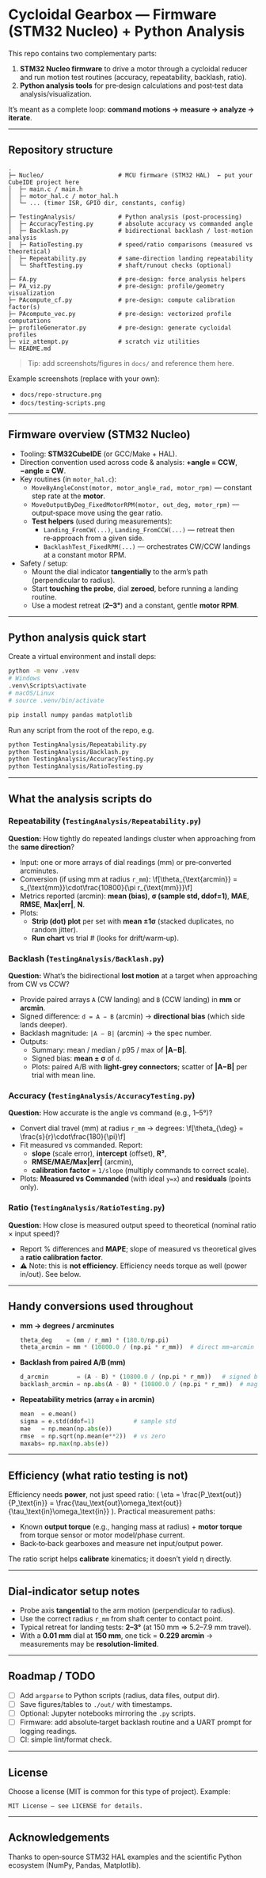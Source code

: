 # Cycloidal Gearbox — Firmware (STM32 Nucleo) + Python Analysis

This repo contains two complementary parts:

1. **STM32 Nucleo firmware** to drive a motor through a cycloidal reducer and run motion test routines (accuracy, repeatability, backlash, ratio).
2. **Python analysis tools** for pre‑design calculations and post‑test data analysis/visualization.

It’s meant as a complete loop: **command motions → measure → analyze → iterate**.

---

## Repository structure

```
.
├─ Nucleo/                     # MCU firmware (STM32 HAL)  ← put your CubeIDE project here
│  ├─ main.c / main.h
│  ├─ motor_hal.c / motor_hal.h
│  └─ ... (timer ISR, GPIO dir, constants, config)
│
├─ TestingAnalysis/            # Python analysis (post‑processing)
│  ├─ AccuracyTesting.py       # absolute accuracy vs commanded angle
│  ├─ Backlash.py              # bidirectional backlash / lost‑motion analysis
│  ├─ RatioTesting.py          # speed/ratio comparisons (measured vs theoretical)
│  ├─ Repeatability.py         # same‑direction landing repeatability
│  └─ ShaftTesting.py          # shaft/runout checks (optional)
│
├─ FA.py                       # pre‑design: force analysis helpers
├─ PA_viz.py                   # pre‑design: profile/geometry visualization
├─ PAcompute_cf.py             # pre‑design: compute calibration factor(s)
├─ PAcompute_vec.py            # pre‑design: vectorized profile computations
├─ profileGenerator.py         # pre‑design: generate cycloidal profiles
├─ viz_attempt.py              # scratch viz utilities
└─ README.md
```
> Tip: add screenshots/figures in `docs/` and reference them here.

Example screenshots (replace with your own):
- `docs/repo-structure.png`
- `docs/testing-scripts.png`

---

## Firmware overview (STM32 Nucleo)

- Tooling: **STM32CubeIDE** (or GCC/Make + HAL).
- Direction convention used across code & analysis: **+angle = CCW**, **−angle = CW**.
- Key routines (in `motor_hal.c`):
  - `MoveByAngleConst(motor, motor_angle_rad, motor_rpm)` — constant step rate at the **motor**.
  - `MoveOutputByDeg_FixedMotorRPM(motor, out_deg, motor_rpm)` — output‑space move using the gear ratio.
  - **Test helpers** (used during measurements):
    - `Landing_FromCW(...)`, `Landing_FromCCW(...)` — retreat then re‑approach from a given side.
    - `BacklashTest_FixedRPM(...)` — orchestrates CW/CCW landings at a constant motor RPM.
- Safety / setup:
  - Mount the dial indicator **tangentially** to the arm’s path (perpendicular to radius).
  - Start **touching the probe**, dial **zeroed**, before running a landing routine.
  - Use a modest retreat (**2–3°**) and a constant, gentle **motor RPM**.

---

## Python analysis quick start

Create a virtual environment and install deps:

```bash
python -m venv .venv
# Windows
.venv\Scripts\activate
# macOS/Linux
# source .venv/bin/activate

pip install numpy pandas matplotlib
```

Run any script from the root of the repo, e.g.

```bash
python TestingAnalysis/Repeatability.py
python TestingAnalysis/Backlash.py
python TestingAnalysis/AccuracyTesting.py
python TestingAnalysis/RatioTesting.py
```

---

## What the analysis scripts do

### Repeatability (`TestingAnalysis/Repeatability.py`)
**Question:** How tightly do repeated landings cluster when approaching from the **same direction**?

- Input: one or more arrays of dial readings (mm) or pre‑converted arcminutes.
- Conversion (if using mm at radius `r_mm`):
  \f[\theta_{\text{arcmin}} = s_{\text{mm}}\cdot\frac{10800}{\pi r_{\text{mm}}}\f]
- Metrics reported (arcmin): **mean (bias)**, **σ (sample std, ddof=1)**, **MAE**, **RMSE**, **Max|err|**, **N**.
- Plots:
  - **Strip (dot) plot** per set with **mean ±1σ** (stacked duplicates, no random jitter).
  - **Run chart** vs trial # (looks for drift/warm‑up).

### Backlash (`TestingAnalysis/Backlash.py`)
**Question:** What’s the bidirectional **lost motion** at a target when approaching from CW vs CCW?

- Provide paired arrays `A` (CW landing) and `B` (CCW landing) in **mm** or **arcmin**.
- Signed difference: `d = A − B` (arcmin) → **directional bias** (which side lands deeper).
- Backlash magnitude: `|A − B|` (arcmin) → the spec number.
- Outputs:
  - Summary: mean / median / p95 / max of **|A−B|**.
  - Signed bias: **mean ± σ** of `d`.
  - Plots: paired A/B with **light‑grey connectors**; scatter of **|A−B|** per trial with mean line.

### Accuracy (`TestingAnalysis/AccuracyTesting.py`)
**Question:** How accurate is the angle vs command (e.g., 1–5°)?

- Convert dial travel (mm) at radius `r_mm` → degrees:
  \f[\theta_{\deg} = \frac{s}{r}\cdot\frac{180}{\pi}\f]
- Fit measured vs commanded. Report:
  - **slope** (scale error), **intercept** (offset), **R²**,
  - **RMSE/MAE/Max|err|** (arcmin),
  - **calibration factor** = `1/slope` (multiply commands to correct scale).
- Plots: **Measured vs Commanded** (with ideal `y=x`) and **residuals** (points only).

### Ratio (`TestingAnalysis/RatioTesting.py`)
**Question:** How close is measured output speed to theoretical (nominal ratio × input speed)?

- Report % differences and **MAPE**; slope of measured vs theoretical gives a **ratio calibration factor**.
- ⚠️ Note: this is **not efficiency**. Efficiency needs torque as well (power in/out). See below.

---

## Handy conversions used throughout

- **mm → degrees / arcminutes**
  ```python
  theta_deg    = (mm / r_mm) * (180.0/np.pi)
  theta_arcmin = mm * (10800.0 / (np.pi * r_mm))  # direct mm→arcmin
  ```

- **Backlash from paired A/B (mm)**
  ```python
  d_arcmin        = (A - B) * (10800.0 / (np.pi * r_mm))   # signed bias
  backlash_arcmin = np.abs(A - B) * (10800.0 / (np.pi * r_mm))  # magnitude
  ```

- **Repeatability metrics (array `e` in arcmin)**
  ```python
  mean  = e.mean()
  sigma = e.std(ddof=1)           # sample std
  mae   = np.mean(np.abs(e))
  rmse  = np.sqrt(np.mean(e**2))  # vs zero
  maxabs= np.max(np.abs(e))
  ```

---

## Efficiency (what ratio testing is **not**)

Efficiency needs **power**, not just speed ratio:
\(
\eta = \frac{P_\text{out}}{P_\text{in}} = \frac{\tau_\text{out}\omega_\text{out}}{\tau_\text{in}\omega_\text{in}}
\).
Practical measurement paths:
- Known **output torque** (e.g., hanging mass at radius) + **motor torque** from torque sensor or motor model/phase current.
- Back‑to‑back gearboxes and measure net input/output power.

The ratio script helps **calibrate** kinematics; it doesn’t yield η directly.

---

## Dial‑indicator setup notes

- Probe axis **tangential** to the arm motion (perpendicular to radius).
- Use the correct radius `r_mm` from shaft center to contact point.
- Typical retreat for landing tests: **2–3°** (at 150 mm ⇒ 5.2–7.9 mm travel).
- With a **0.01 mm** dial at **150 mm**, one tick = **0.229 arcmin** → measurements may be **resolution‑limited**.

---

## Roadmap / TODO

- [ ] Add `argparse` to Python scripts (radius, data files, output dir).
- [ ] Save figures/tables to `./out/` with timestamps.
- [ ] Optional: Jupyter notebooks mirroring the `.py` scripts.
- [ ] Firmware: add absolute‑target backlash routine and a UART prompt for logging readings.
- [ ] CI: simple lint/format check.

---

## License

Choose a license (MIT is common for this type of project). Example:

```
MIT License — see LICENSE for details.
```

---

## Acknowledgements

Thanks to open‑source STM32 HAL examples and the scientific Python ecosystem (NumPy, Pandas, Matplotlib).
